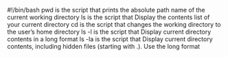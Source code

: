 #!/bin/bash
pwd is the script that prints the absolute path name of the current working directory
ls is the script that Display the contents list of your current directory
cd is the script that changes the working directory to the user’s home directory
ls -l is the script that Display current directory contents in a long format
ls -la is the script that Display current directory contents, including hidden files (starting with .). Use the long format
